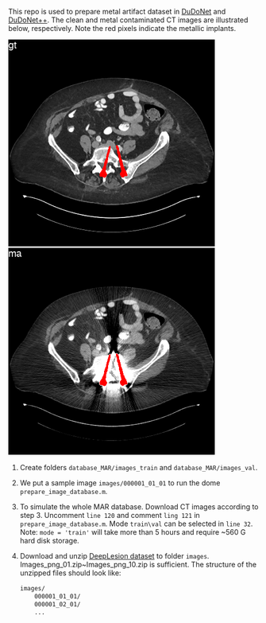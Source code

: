 This repo is used to prepare metal artifact dataset in [DuDoNet](https://openaccess.thecvf.com/content_CVPR_2019/html/Lin_DuDoNet_Dual_Domain_Network_for_CT_Metal_Artifact_Reduction_CVPR_2019_paper.html) and [DuDoNet++](https://link.springer.com/chapter/10.1007/978-3-030-59713-9_15). The clean and metal contaminated CT images are illustrated below, respectively. Note the red pixels indicate the metallic implants.

![GT_CT](gt_ct.png) 
![MA_CT](ma_ct.png) 

1. Create folders `database_MAR/images_train` and `database_MAR/images_val`.

2. We put a sample image `images/000001_01_01` to run the dome `prepare_image_database.m`.

3. To simulate the whole MAR database. Download CT images according to step 3. Uncomment `line 120` and comment `ling 121` in `prepare_image_database.m`. Mode `train\val` can be selected in `line 32`. Note: `mode = 'train'` will take more than 5 hours and require ~560 G hard disk storage.

4.  Download and unzip [DeepLesion dataset](https://nihcc.app.box.com/v/DeepLesion) to folder `images`. Images_png_01.zip~Images_png_10.zip is sufficient. The structure of the unzipped files should look like:
    ```
    images/
        000001_01_01/
        000001_02_01/
        ...
    ```



